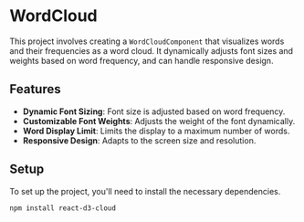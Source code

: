 # WordCloud

This project involves creating a `WordCloudComponent` that visualizes words and their frequencies as a word cloud. It dynamically adjusts font sizes and weights based on word frequency, and can handle responsive design.

## Features

- **Dynamic Font Sizing**: Font size is adjusted based on word frequency.
- **Customizable Font Weights**: Adjusts the weight of the font dynamically.
- **Word Display Limit**: Limits the display to a maximum number of words.
- **Responsive Design**: Adapts to the screen size and resolution.

## Setup

To set up the project, you'll need to install the necessary dependencies.

```bash
npm install react-d3-cloud
